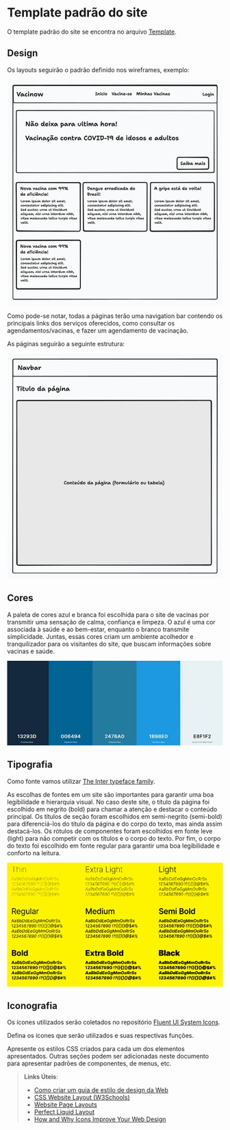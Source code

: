 # Template padrão do site

O template padrão do site se encontra no arquivo [Template](../src/template.html).

## Design

Os layouts seguirão o padrão definido nos wireframes, exemplo:

![Pagina Inicial](img/vacinow-home.png)

Como pode-se notar, todas a páginas terão uma navigation bar contendo os principais links dos serviços oferecidos, como consultar os agendamentos/vacinas, e fazer um agendamento de vacinação.

As páginas seguirão a seguinte estrutura:

![Layout](img/vacinow-layout.png)


## Cores

A paleta de cores azul e branca foi escolhida para o site de vacinas por transmitir uma sensação de calma, confiança e limpeza. O azul é uma cor associada à saúde e ao bem-estar, enquanto o branco transmite simplicidade. Juntas, essas cores criam um ambiente acolhedor e tranquilizador para os visitantes do site, que buscam informações sobre vacinas e saúde.

![Paleta](img/paleta-cores.png)

## Tipografia

Como fonte vamos utilizar [The Inter typeface family](https://rsms.me/inter/).

As escolhas de fontes em um site são importantes para garantir uma boa legibilidade e hierarquia visual. No caso deste site, o título da página foi escolhido em negrito (bold) para chamar a atenção e destacar o conteúdo principal. Os títulos de seção foram escolhidos em semi-negrito (semi-bold) para diferenciá-los do título da página e do corpo do texto, mas ainda assim destacá-los. Os rótulos de componentes foram escolhidos em fonte leve (light) para não competir com os títulos e o corpo do texto. Por fim, o corpo do texto foi escolhido em fonte regular para garantir uma boa legibilidade e conforto na leitura.

![Tipografia](img/tipografia.png)

## Iconografia

Os ícones utilizados serão coletados no repositório [Fluent UI System Icons](https://github.com/microsoft/fluentui-system-icons).

Defina os ícones que serão utilizados e suas respectivas funções.

Apresente os estilos CSS criados para cada um dos elementos apresentados.
Outras seções podem ser adicionadas neste documento para apresentar padrões de componentes, de menus, etc.


> **Links Úteis**:
>
> -  [Como criar um guia de estilo de design da Web](https://edrodrigues.com.br/blog/como-criar-um-guia-de-estilo-de-design-da-web/#)
> - [CSS Website Layout (W3Schools)](https://www.w3schools.com/css/css_website_layout.asp)
> - [Website Page Layouts](http://www.cellbiol.com/bioinformatics_web_development/chapter-3-your-first-web-page-learning-html-and-css/website-page-layouts/)
> - [Perfect Liquid Layout](https://matthewjamestaylor.com/perfect-liquid-layouts)
> - [How and Why Icons Improve Your Web Design](https://usabilla.com/blog/how-and-why-icons-improve-you-web-design/)